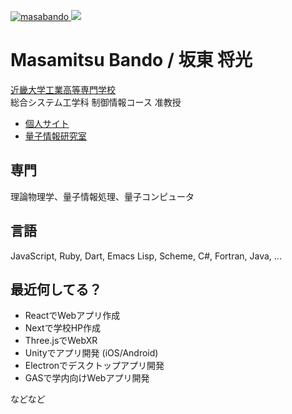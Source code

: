 [ ![masabando](https://komarev.com/ghpvc/?username=masabando)
](https://github.com/masabando/masabando/)
[![](https://img.shields.io/github/followers/masabando?label=follow&logo=github&style=flat)
](https://github.com/masabando)

# Masamitsu Bando / 坂東 将光

[近畿大学工業高等専門学校](https://www.ktc.ac.jp)<br>
総合システム工学科 制御情報コース 准教授

- [個人サイト](https://alice.helixcode.net/~bando/)
- [量子情報研究室](https://alice.helixcode.net/~bando/Lab/)

## 専門
理論物理学、量子情報処理、量子コンピュータ


## 言語
JavaScript, Ruby, Dart, 
Emacs Lisp, Scheme, C#, Fortran, Java, ...

## 最近何してる？
- ReactでWebアプリ作成
- Nextで学校HP作成
- Three.jsでWebXR
- Unityでアプリ開発 (iOS/Android)
- Electronでデスクトップアプリ開発
- GASで学内向けWebアプリ開発

などなど

